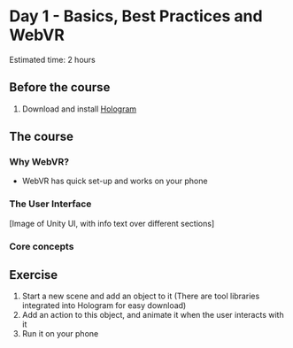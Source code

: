 # Day 1 - Basics, Best Practices and WebVR
Estimated time: 2 hours

## Before the course
1) Download and install [Hologram](https://hologram.cool)

## The course

### Why WebVR?
- WebVR has quick set-up and works on your phone

### The User Interface
[Image of Unity UI, with info text over different sections]

### Core concepts

## Exercise
1) Start a new scene and add an object to it (There are tool libraries integrated into Hologram for easy download)
2) Add an action to this object, and animate it when the user interacts with it
3) Run it on your phone
